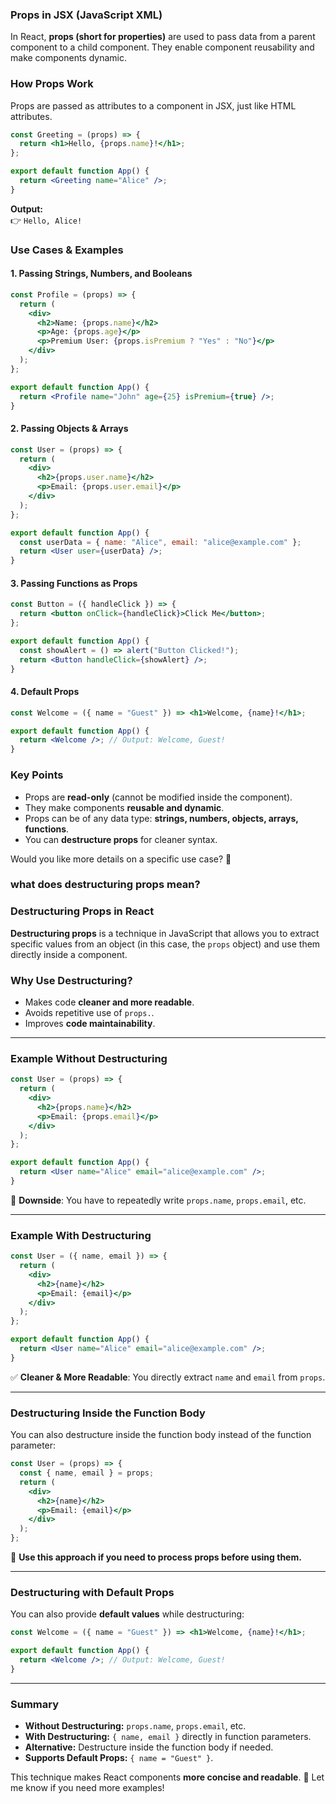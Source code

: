 ### **Props in JSX (JavaScript XML)**
In React, **props (short for properties)** are used to pass data from a parent component to a child component. They enable component reusability and make components dynamic.

### **How Props Work**
Props are passed as attributes to a component in JSX, just like HTML attributes.

```jsx
const Greeting = (props) => {
  return <h1>Hello, {props.name}!</h1>;
};

export default function App() {
  return <Greeting name="Alice" />;
}
```
**Output:**  
👉 `Hello, Alice!`

### **Use Cases & Examples**

#### **1. Passing Strings, Numbers, and Booleans**
```jsx
const Profile = (props) => {
  return (
    <div>
      <h2>Name: {props.name}</h2>
      <p>Age: {props.age}</p>
      <p>Premium User: {props.isPremium ? "Yes" : "No"}</p>
    </div>
  );
};

export default function App() {
  return <Profile name="John" age={25} isPremium={true} />;
}
```

#### **2. Passing Objects & Arrays**
```jsx
const User = (props) => {
  return (
    <div>
      <h2>{props.user.name}</h2>
      <p>Email: {props.user.email}</p>
    </div>
  );
};

export default function App() {
  const userData = { name: "Alice", email: "alice@example.com" };
  return <User user={userData} />;
}
```

#### **3. Passing Functions as Props**
```jsx
const Button = ({ handleClick }) => {
  return <button onClick={handleClick}>Click Me</button>;
};

export default function App() {
  const showAlert = () => alert("Button Clicked!");
  return <Button handleClick={showAlert} />;
}
```

#### **4. Default Props**
```jsx
const Welcome = ({ name = "Guest" }) => <h1>Welcome, {name}!</h1>;

export default function App() {
  return <Welcome />; // Output: Welcome, Guest!
}
```

### **Key Points**
- Props are **read-only** (cannot be modified inside the component).
- They make components **reusable and dynamic**.
- Props can be of any data type: **strings, numbers, objects, arrays, functions**.
- You can **destructure props** for cleaner syntax.

Would you like more details on a specific use case? 🚀


### what does destructuring props mean?

 ### **Destructuring Props in React**
**Destructuring props** is a technique in JavaScript that allows you to extract specific values from an object (in this case, the `props` object) and use them directly inside a component.

### **Why Use Destructuring?**
- Makes code **cleaner and more readable**.
- Avoids repetitive use of `props.`.
- Improves **code maintainability**.

---

### **Example Without Destructuring**
```jsx
const User = (props) => {
  return (
    <div>
      <h2>{props.name}</h2>
      <p>Email: {props.email}</p>
    </div>
  );
};

export default function App() {
  return <User name="Alice" email="alice@example.com" />;
}
```
🔴 **Downside**: You have to repeatedly write `props.name`, `props.email`, etc.

---

### **Example With Destructuring**
```jsx
const User = ({ name, email }) => {
  return (
    <div>
      <h2>{name}</h2>
      <p>Email: {email}</p>
    </div>
  );
};

export default function App() {
  return <User name="Alice" email="alice@example.com" />;
}
```
✅ **Cleaner & More Readable**: You directly extract `name` and `email` from `props`.

---

### **Destructuring Inside the Function Body**
You can also destructure inside the function body instead of the function parameter:

```jsx
const User = (props) => {
  const { name, email } = props;
  return (
    <div>
      <h2>{name}</h2>
      <p>Email: {email}</p>
    </div>
  );
};
```
🔹 **Use this approach if you need to process props before using them.**

---

### **Destructuring with Default Props**
You can also provide **default values** while destructuring:
```jsx
const Welcome = ({ name = "Guest" }) => <h1>Welcome, {name}!</h1>;

export default function App() {
  return <Welcome />; // Output: Welcome, Guest!
}
```

---

### **Summary**
- **Without Destructuring:** `props.name`, `props.email`, etc.
- **With Destructuring:** `{ name, email }` directly in function parameters.
- **Alternative:** Destructure inside the function body if needed.
- **Supports Default Props:** `{ name = "Guest" }`.

This technique makes React components **more concise and readable**. 🚀 Let me know if you need more examples!